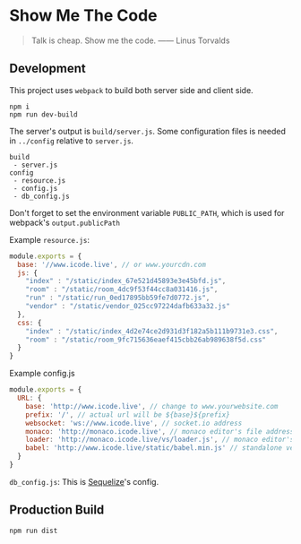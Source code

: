 # Show Me The Code
> Talk is cheap. Show me the code. —— Linus Torvalds

## Development
This project uses `webpack` to build both server side and client side.
```
npm i
npm run dev-build
```
The server's output is `build/server.js`. Some configuration files is needed in `../config` relative to `server.js`.
```
build
 - server.js
config
 - resource.js
 - config.js
 - db_config.js
```

Don't forget to set the environment variable `PUBLIC_PATH`, which is used for webpack's `output.publicPath`

Example `resource.js`:
```js
module.exports = {
  base: '//www.icode.live', // or www.yourcdn.com
  js: {
    "index" : "/static/index_67e521d45893e3e45bfd.js",
    "room" : "/static/room_4dc9f53f44cc8a031416.js",
    "run" : "/static/run_0ed17895bb59fe7d0772.js",
    "vendor" : "/static/vendor_025cc97224dafb633a32.js"
  },
  css: {
    "index" : "/static/index_4d2e74ce2d931d3f182a5b111b9731e3.css",
    "room" : "/static/room_9fc715636eaef415cbb26ab989638f5d.css"
  }
}
```
Example config.js
```js
module.exports = {
  URL: {
    base: 'http://www.icode.live', // change to www.yourwebsite.com
    prefix: '/', // actual url will be ${base}${prefix}
    websocket: 'ws://www.icode.live', // socket.io address
    monaco: 'http://monaco.icode.live', // monaco editor's file address, will be changed in future since monaco editor has released an es module build
    loader: 'http://monaco.icode.live/vs/loader.js', // monaco editor's AMD loader, will be changed in future since monaco editor has released an es module build
    babel: 'http://www.icode.live/static/babel.min.js' // standalone version babel file, will be changed in future
  }
}
```
`db_config.js`:
This is <a href="http://docs.sequelizejs.com">Sequelize</a>'s config.

## Production Build
```
npm run dist
```
